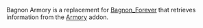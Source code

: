 Bagnon Armory is a replacement for [Bagnon\_Forever](Bagnon_Forever.md) that retrieves information from the [Armory](http://www.wowinterface.com/downloads/info7952-Armory.html) addon.